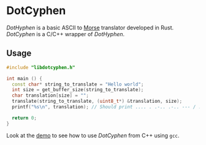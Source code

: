 # DotCyphen

_DotHyphen_ is a basic ASCII to [Morse](https://en.wikipedia.org/wiki/Morse_code) translator developed in Rust. _DotCyphen_ is a C/C++ wrapper of _DotHyphen_.

## Usage

```c++
#include "libdotcyphen.h"

int main () {
  const char* string_to_translate = "Hello world";
  int size = get_buffer_size(string_to_translate);
  char translation[size] = "";
  translate(string_to_translate, (uint8_t*) &translation, size);
  printf("%s\n", translation); // Should print .... . .-.. .-.. --- / .-- --- .-. .-.. -..

  return 0;
}
```

Look at the [demo](../demo/c++/) to see how to use _DotCyphen_ from C++ using `gcc`.
